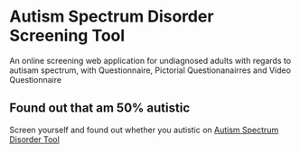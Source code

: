 # Autism Spectrum Disorder Screening Tool
An online screening  web application for undiagnosed adults with regards to autisam spectrum, with Questionnaire, Pictorial Questionanairres and Video Questionnaire


## Found out that am 50% autistic

Screen yourself and found out whether you autistic on
[Autism Spectrum Disorder Tool](https://online-asd-tool.herokuapp.com)
